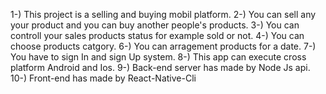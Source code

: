 1-) This project is a selling and buying mobil platform. 
2-) You can sell any your product and you can buy another people's products. 
3-) You can controll your sales products status for example sold or not. 
4-) You can choose products catgory. 
6-) You can arragement products for a date. 
7-) You have to sign In and sign Up system.
8-) This app can execute cross platform Android and Ios.
9-) Back-end server has made by Node Js api.
10-) Front-end has made by React-Native-Cli
